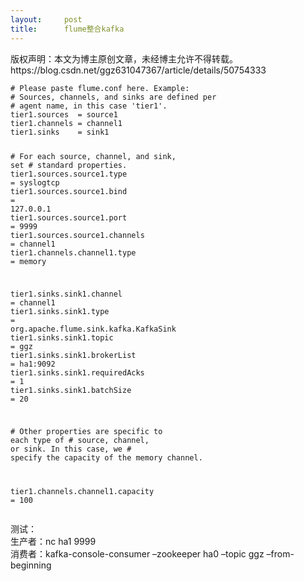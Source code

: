 ```yaml
---
layout:     post
title:      flume整合kafka
---
```

<div id="article_content" class="article_content clearfix csdn-tracking-statistics" data-pid="blog" data-mod="popu_307" data-dsm="post">
								<div class="article-copyright">
					版权声明：本文为博主原创文章，未经博主允许不得转载。					https://blog.csdn.net/ggz631047367/article/details/50754333				</div>
								            <div id="content_views" class="markdown_views prism-atom-one-dark">
							<!-- flowchart 箭头图标 勿删 -->
							<svg xmlns="http://www.w3.org/2000/svg" style="display: none;"><path stroke-linecap="round" d="M5,0 0,2.5 5,5z" id="raphael-marker-block" style="-webkit-tap-highlight-color: rgba(0, 0, 0, 0);"></path></svg>
							<pre class="prettyprint"><code class=" hljs avrasm"><span class="hljs-preprocessor"># Please paste flume.conf here. Example:</span>
<span class="hljs-preprocessor"># Sources, channels, and sinks are defined per</span>
<span class="hljs-preprocessor"># agent name, in this case 'tier1'.</span>
tier1<span class="hljs-preprocessor">.sources</span>  = source1
tier1<span class="hljs-preprocessor">.channels</span> = channel1
tier1<span class="hljs-preprocessor">.sinks</span>    = sink1

<span class="hljs-preprocessor"># For each source, channel, and sink, set</span>
<span class="hljs-preprocessor"># standard properties.</span>
tier1<span class="hljs-preprocessor">.sources</span><span class="hljs-preprocessor">.source</span>1<span class="hljs-preprocessor">.type</span>     = syslogtcp
tier1<span class="hljs-preprocessor">.sources</span><span class="hljs-preprocessor">.source</span>1<span class="hljs-preprocessor">.bind</span>     = <span class="hljs-number">127.0</span><span class="hljs-number">.0</span><span class="hljs-number">.1</span>
tier1<span class="hljs-preprocessor">.sources</span><span class="hljs-preprocessor">.source</span>1<span class="hljs-preprocessor">.port</span>     = <span class="hljs-number">9999</span>
tier1<span class="hljs-preprocessor">.sources</span><span class="hljs-preprocessor">.source</span>1<span class="hljs-preprocessor">.channels</span> = channel1
tier1<span class="hljs-preprocessor">.channels</span><span class="hljs-preprocessor">.channel</span>1<span class="hljs-preprocessor">.type</span>   = memory

tier1<span class="hljs-preprocessor">.sinks</span><span class="hljs-preprocessor">.sink</span>1<span class="hljs-preprocessor">.channel</span>      = channel1
tier1<span class="hljs-preprocessor">.sinks</span><span class="hljs-preprocessor">.sink</span>1<span class="hljs-preprocessor">.type</span> = org<span class="hljs-preprocessor">.apache</span><span class="hljs-preprocessor">.flume</span><span class="hljs-preprocessor">.sink</span><span class="hljs-preprocessor">.kafka</span><span class="hljs-preprocessor">.KafkaSink</span>
tier1<span class="hljs-preprocessor">.sinks</span><span class="hljs-preprocessor">.sink</span>1<span class="hljs-preprocessor">.topic</span> = ggz
tier1<span class="hljs-preprocessor">.sinks</span><span class="hljs-preprocessor">.sink</span>1<span class="hljs-preprocessor">.brokerList</span> = ha1:<span class="hljs-number">9092</span>
tier1<span class="hljs-preprocessor">.sinks</span><span class="hljs-preprocessor">.sink</span>1<span class="hljs-preprocessor">.requiredAcks</span> = <span class="hljs-number">1</span>
tier1<span class="hljs-preprocessor">.sinks</span><span class="hljs-preprocessor">.sink</span>1<span class="hljs-preprocessor">.batchSize</span> = <span class="hljs-number">20</span>


<span class="hljs-preprocessor"># Other properties are specific to each type of</span>
<span class="hljs-preprocessor"># source, channel, or sink. In this case, we</span>
<span class="hljs-preprocessor"># specify the capacity of the memory channel.</span>

tier1<span class="hljs-preprocessor">.channels</span><span class="hljs-preprocessor">.channel</span>1<span class="hljs-preprocessor">.capacity</span> = <span class="hljs-number">100</span></code></pre>

<p>测试： <br>
生产者：nc ha1 9999 <br>
消费者：kafka-console-consumer  –zookeeper ha0 –topic ggz –from-beginning</p>            </div>
						<link href="https://csdnimg.cn/release/phoenix/mdeditor/markdown_views-9e5741c4b9.css" rel="stylesheet">
                </div>